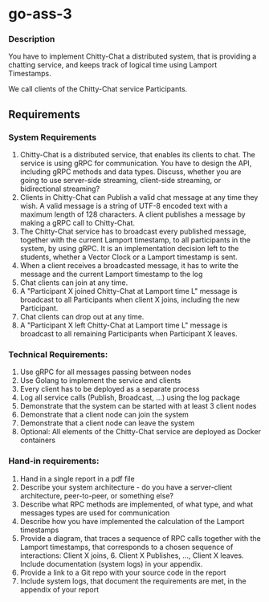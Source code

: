# go-ass-3

### Description
You have to implement Chitty-Chat a distributed system, that is providing a chatting service, and keeps track of logical time using Lamport Timestamps.

We call clients of the Chitty-Chat service Participants. 

## Requirements
### System Requirements

1. Chitty-Chat is a distributed service, that enables its clients to chat. The service is using gRPC for communication. You have to design the API, including gRPC methods and data types.  Discuss, whether you are going to use server-side streaming, client-side streaming, or bidirectional streaming?
2. Clients in Chitty-Chat can Publish a valid chat message at any time they wish.  A valid message is a string of UTF-8 encoded text with a maximum length of 128 characters. A client publishes a message by making a gRPC call to Chitty-Chat.
3. The Chitty-Chat service has to broadcast every published message, together with the current Lamport timestamp, to all participants in the system, by using gRPC. It is an implementation decision left to the students, whether a Vector Clock or a Lamport timestamp is sent.
4. When a client receives a broadcasted message, it has to write the message and the current Lamport timestamp to the log
5. Chat clients can join at any time. 
6. A "Participant X  joined Chitty-Chat at Lamport time L" message is broadcast to all Participants when client X joins, including the new Participant.
7. Chat clients can drop out at any time. 
8. A "Participant X left Chitty-Chat at Lamport time L" message is broadcast to all remaining Participants when Participant X leaves.


### Technical Requirements:

1. Use gRPC for all messages passing between nodes
2. Use Golang to implement the service and clients
3. Every client has to be deployed as a separate process
4. Log all service calls (Publish, Broadcast, ...) using the log package
5. Demonstrate that the system can be started with at least 3 client nodes 
6. Demonstrate that a client node can join the system
7. Demonstrate that a client node can leave the system
8. Optional: All elements of the Chitty-Chat service are deployed as Docker containers


### Hand-in requirements:

1. Hand in a single report in a pdf file
2. Describe your system architecture - do you have a server-client architecture, peer-to-peer, or something else?
3. Describe what  RPC methods are implemented, of what type, and what messages types are used for communication
4. Describe how you have implemented the calculation of the Lamport timestamps
5. Provide a diagram, that traces a sequence of RPC calls together with the Lamport timestamps, that corresponds to a chosen sequence of interactions: Client X joins, 6. Client X Publishes, ..., Client X leaves. Include documentation (system logs) in your appendix.
7. Provide a link to a Git repo with your source code in the report
8. Include system logs, that document the requirements are met, in the appendix of your report
